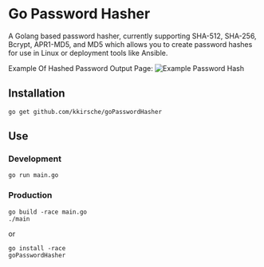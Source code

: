 # Go Password Hasher
A Golang based password hasher, currently supporting SHA-512, SHA-256, Bcrypt, APR1-MD5, and MD5 which allows you to create password hashes for use in Linux or deployment tools like Ansible.

Example Of Hashed Password Output Page:
![Example Password Hash](http://i.imgur.com/VrwJhrd.png)

## Installation

```
go get github.com/kkirsche/goPasswordHasher
```

## Use

### Development

```
go run main.go
```

### Production

```
go build -race main.go
./main
```

or

```
go install -race
goPasswordHasher
```
